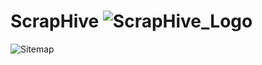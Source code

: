 # ScrapHive ![ScrapHive_Logo](https://github.com/TaylaZ/ScrapHive/assets/77772981/1a70902e-7dd7-49c3-b507-cc0f6615f2b4)


![Sitemap](https://github.com/TaylaZ/ScrapHive/assets/77772981/b5c1db4b-4553-4398-9fc1-94df57e6acf5)



